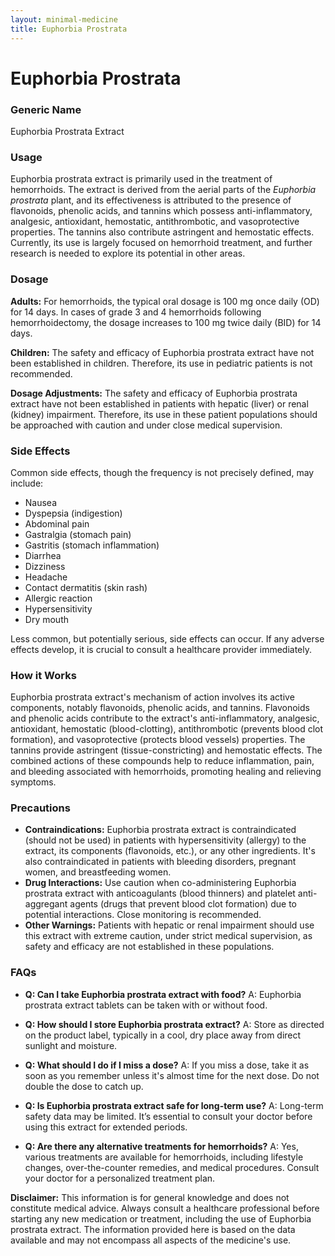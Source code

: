 ```yaml
---
layout: minimal-medicine
title: Euphorbia Prostrata
---
```


# Euphorbia Prostrata
### Generic Name
Euphorbia Prostrata Extract

### Usage
Euphorbia prostrata extract is primarily used in the treatment of hemorrhoids.  The extract is derived from the aerial parts of the *Euphorbia prostrata* plant, and its effectiveness is attributed to the presence of flavonoids, phenolic acids, and tannins which possess anti-inflammatory, analgesic, antioxidant, hemostatic, antithrombotic, and vasoprotective properties.  The tannins also contribute astringent and hemostatic effects.  Currently, its use is largely focused on hemorrhoid treatment, and further research is needed to explore its potential in other areas.

### Dosage
**Adults:** For hemorrhoids, the typical oral dosage is 100 mg once daily (OD) for 14 days. In cases of grade 3 and 4 hemorrhoids following hemorrhoidectomy, the dosage increases to 100 mg twice daily (BID) for 14 days.

**Children:** The safety and efficacy of Euphorbia prostrata extract have not been established in children.  Therefore, its use in pediatric patients is not recommended.

**Dosage Adjustments:**  The safety and efficacy of Euphorbia prostrata extract have not been established in patients with hepatic (liver) or renal (kidney) impairment.  Therefore, its use in these patient populations should be approached with caution and under close medical supervision.


### Side Effects
Common side effects, though the frequency is not precisely defined, may include:

* Nausea
* Dyspepsia (indigestion)
* Abdominal pain
* Gastralgia (stomach pain)
* Gastritis (stomach inflammation)
* Diarrhea
* Dizziness
* Headache
* Contact dermatitis (skin rash)
* Allergic reaction
* Hypersensitivity
* Dry mouth

Less common, but potentially serious, side effects can occur.  If any adverse effects develop, it is crucial to consult a healthcare provider immediately.


### How it Works
Euphorbia prostrata extract's mechanism of action involves its active components, notably flavonoids, phenolic acids, and tannins. Flavonoids and phenolic acids contribute to the extract's anti-inflammatory, analgesic, antioxidant, hemostatic (blood-clotting), antithrombotic (prevents blood clot formation), and vasoprotective (protects blood vessels) properties.  The tannins provide astringent (tissue-constricting) and hemostatic effects.  The combined actions of these compounds help to reduce inflammation, pain, and bleeding associated with hemorrhoids, promoting healing and relieving symptoms.

### Precautions
* **Contraindications:**  Euphorbia prostrata extract is contraindicated (should not be used) in patients with hypersensitivity (allergy) to the extract, its components (flavonoids, etc.), or any other ingredients.  It's also contraindicated in patients with bleeding disorders, pregnant women, and breastfeeding women.
* **Drug Interactions:** Use caution when co-administering Euphorbia prostrata extract with anticoagulants (blood thinners) and platelet anti-aggregant agents (drugs that prevent blood clot formation) due to potential interactions. Close monitoring is recommended.
* **Other Warnings:** Patients with hepatic or renal impairment should use this extract with extreme caution, under strict medical supervision, as safety and efficacy are not established in these populations.


### FAQs
* **Q: Can I take Euphorbia prostrata extract with food?** A:  Euphorbia prostrata extract tablets can be taken with or without food.

* **Q: How should I store Euphorbia prostrata extract?** A: Store as directed on the product label, typically in a cool, dry place away from direct sunlight and moisture.

* **Q: What should I do if I miss a dose?** A:  If you miss a dose, take it as soon as you remember unless it's almost time for the next dose. Do not double the dose to catch up.

* **Q: Is Euphorbia prostrata extract safe for long-term use?** A: Long-term safety data may be limited. It’s essential to consult your doctor before using this extract for extended periods.

* **Q: Are there any alternative treatments for hemorrhoids?** A: Yes, various treatments are available for hemorrhoids, including lifestyle changes, over-the-counter remedies, and medical procedures.  Consult your doctor for a personalized treatment plan.


**Disclaimer:** This information is for general knowledge and does not constitute medical advice. Always consult a healthcare professional before starting any new medication or treatment, including the use of Euphorbia prostrata extract.  The information provided here is based on the data available and may not encompass all aspects of the medicine's use.
